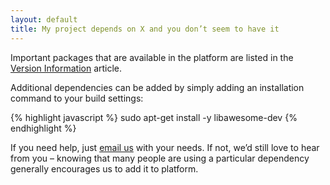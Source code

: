 ```yaml
---
layout: default
title: My project depends on X and you don’t seem to have it
---
```


Important packages that are available in the platform are listed in the [Version Information](/version-information) article.

Additional dependencies can be added by simply adding an installation command to your build settings:

{% highlight javascript %}
sudo apt-get install -y libawesome-dev
{% endhighlight %}

If you need help, just [email us](mailto:semaphore@renderedtext.com) with your needs. If not, we’d still love to hear from you – knowing that many people are using a particular dependency generally encourages us to add it to platform.
